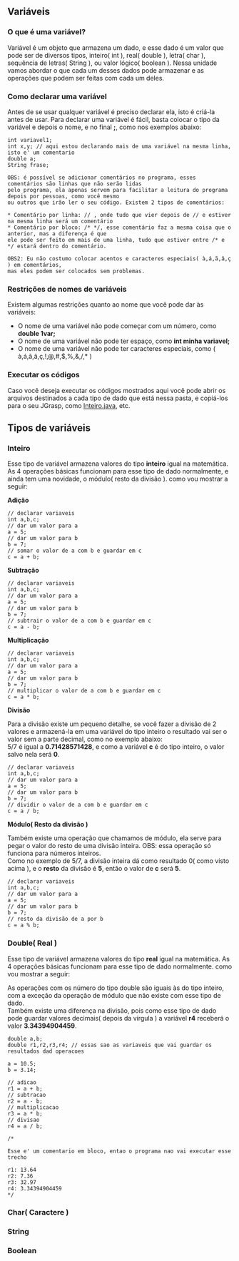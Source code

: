 ## Variáveis

### O que é uma variável?

Variável é um objeto que armazena um dado, e esse dado é um valor que pode ser de diversos tipos, inteiro( int ), real( double ), letra( char ), sequência de letras( String ), ou valor lógico( boolean ). Nessa unidade vamos abordar o que cada um desses dados pode armazenar e as operações que podem ser feitas com cada um deles.

### Como declarar uma variável
Antes de se usar qualquer variável é preciso declarar ela, isto é criá-la antes de usar. Para declarar uma variável é fácil, basta colocar o tipo da variável e depois o nome, e no final **;**, como nos exemplos abaixo:

```
int variavel1;
int x,y; // aqui estou declarando mais de uma variável na mesma linha, isto e' um comentario
double a;
String frase;
```

```
OBS: é possível se adicionar comentários no programa, esses comentários são linhas que não serão lidas
pelo programa, ela apenas servem para facilitar a leitura do programa depois por pessoas, como você mesmo
ou outros que irão ler o seu código. Existem 2 tipos de comentários:

* Comentário por linha: // , onde tudo que vier depois de // e estiver na mesma linha será um comentário
* Comentário por bloco: /* */, esse comentário faz a mesma coisa que o anterior, mas a diferença é que
ele pode ser feito em mais de uma linha, tudo que estiver entre /* e */ estará dentro do comentário.

OBS2: Eu não costumo colocar acentos e caracteres especiais( à,á,ã,â,ç ) em comentários,
mas eles podem ser colocados sem problemas.
```

### Restrições de nomes de variáveis
Existem algumas restrições quanto ao nome que você pode dar às variáveis:

* O nome de uma variável não pode começar com um número, como **double 1var;**
* O nome de uma variável não pode ter espaço, como **int minha variavel;**
* O nome de uma variável não pode ter caracteres especiais, como ( à,á,ã,â,ç,!,@,#,$,%,&,/,* )

### Executar os códigos

Caso você deseja executar os códigos mostrados aqui você pode abrir os arquivos destinados a cada tipo de dado
que está nessa pasta, e copiá-los para o seu JGrasp, como [Inteiro.java](https://github.com/AlexandreVelloso/Introducao_JAVA/blob/master/Variaveis/Inteiro.java), etc.

## Tipos de variáveis

### Inteiro
Esse tipo de variável armazena valores do tipo **inteiro** igual na matemática. As 4 operações básicas funcionam para esse tipo de dado normalmente, e ainda tem uma novidade, o módulo( resto da divisão ). como vou mostrar a seguir:

**Adição**

```
// declarar variaveis
int a,b,c;
// dar um valor para a
a = 5;
// dar um valor para b
b = 7;
// somar o valor de a com b e guardar em c
c = a + b;
```

**Subtração**
```
// declarar variaveis
int a,b,c;
// dar um valor para a
a = 5;
// dar um valor para b
b = 7;
// subtrair o valor de a com b e guardar em c
c = a - b;
```

**Multiplicação**
```
// declarar variaveis
int a,b,c;
// dar um valor para a
a = 5;
// dar um valor para b
b = 7;
// multiplicar o valor de a com b e guardar em c
c = a * b;
```

**Divisão**

Para a divisão existe um pequeno detalhe, se você fazer a divisão de 2 valores e armazená-la em uma variável do tipo inteiro
o resultado vai ser o valor sem a parte decimal, como no exemplo abaixo:<br />
5/7 é igual a **0.71428571428**, e como a variável **c** é do tipo inteiro, o valor salvo nela será **0**.

```
// declarar variaveis
int a,b,c;
// dar um valor para a
a = 5;
// dar um valor para b
b = 7;
// dividir o valor de a com b e guardar em c
c = a / b;
```

**Módulo( Resto da divisão )**

Também existe uma operação que chamamos de módulo, ela serve para pegar o valor do resto de uma divisão inteira. OBS: essa operação só funciona para números inteiros.<br />
Como no exemplo de 5/7, a divisão inteira dá como resultado 0( como visto acima ), e o **resto** da divisão é **5**, então o valor de **c** será **5**.

```
// declarar variaveis
int a,b,c;
// dar um valor para a
a = 5;
// dar um valor para b
b = 7;
// resto da divisão de a por b
c = a % b;
```

### Double( Real )

Esse tipo de variável armazena valores do tipo **real** igual na matemática. As 4 operações básicas funcionam para esse tipo de dado normalmente. como vou mostrar a seguir:

As operações com os número do tipo double são iguais às do tipo inteiro, com a exceção da operação de módulo que não existe com esse tipo de dado.<br />
Também existe uma diferença na divisão, pois como esse tipo de dado pode guardar valores decimais( depois da vírgula ) a variável **r4** receberá
o valor **3.34394904459**.

```
double a,b;
double r1,r2,r3,r4; // essas sao as variaveis que vai guardar os resultados dad operacoes

a = 10.5;
b = 3.14;

// adicao
r1 = a + b;
// subtracao
r2 = a - b;
// multiplicacao
r3 = a * b;
// divisao
r4 = a / b;

/*

Esse e' um comentario em bloco, entao o programa nao vai executar esse trecho

r1: 13.64
r2: 7.36
r3: 32.97
r4: 3.34394904459
*/
```

### Char( Caractere )

### String

### Boolean
